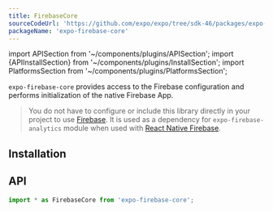 ```yaml
---
title: FirebaseCore
sourceCodeUrl: 'https://github.com/expo/expo/tree/sdk-46/packages/expo-firebase-core'
packageName: 'expo-firebase-core'
---
```


import APISection from '~/components/plugins/APISection';
import {APIInstallSection} from '~/components/plugins/InstallSection';
import PlatformsSection from '~/components/plugins/PlatformsSection';

`expo-firebase-core` provides access to the Firebase configuration and performs initialization of the native Firebase App.

> You do not have to configure or include this library directly in your project to use [Firebase](/guides/using-firebase). It is used as a dependency for `expo-firebase-analytics` module when used with [React Native Firebase](/versions/latest/sdk/firebase-analytics/#with-native-firebase-sdk).

<PlatformsSection android emulator ios simulator web />

## Installation

<APIInstallSection />

## API

```js
import * as FirebaseCore from 'expo-firebase-core';
```

<APISection packageName="expo-firebase-core" apiName="FirebaseCore" />
